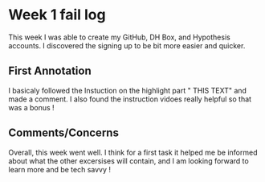 # Week 1 fail log
 This week I was able to create my GitHub, DH Box, and Hypothesis accounts. I discovered the signing up to be bit more easier and quicker.
## First Annotation
 I basicaly followed the Instuction on the highlight part " THIS TEXT" and made a comment. I also found the instruction vidoes really helpful so that was a bonus !

## Comments/Concerns

Overall, this week went well. I think for a first task it helped me be informed about what the other excersises will contain, and I am looking forward to learn more and be tech savvy ! 

